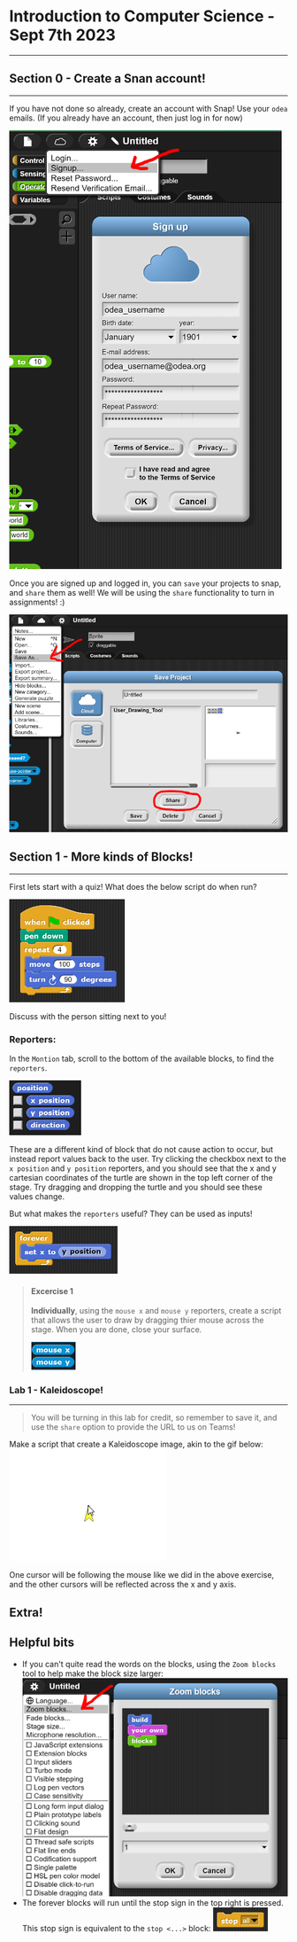 # Introduction to Computer Science - Sept 7th 2023
---
## Section 0 - Create a Snan account!
---
If you have not done so already, create an account with Snap! Use your `odea` emails. (If you already have an account, then just log in for now)

![image](./images/snap_signup.PNG)

Once you are signed up and logged in, you can `save` your projects to snap, and `share` them as well! We will be using the `share` functionality to turn in assignments! :)

![image](./images/share.PNG)

## Section 1 - More kinds of Blocks!
---
First lets start with a quiz! What does the below script do when run?

![image](./images/start_of_day_quiz_1.PNG)

Discuss with the person sitting next to you!

### Reporters:
In the `Montion` tab, scroll to the bottom of the available blocks, to find the `reporters`.

![image](./images/reporters.PNG)

These are a different kind of block that do not cause action to occur, but instead report values back to the user. Try clicking the checkbox next to the `x position` and `y position` reporters, and you should see that the x and y cartesian coordinates of the turtle are shown in the top left corner of the stage. Try dragging and dropping the turtle and you should see these values change.

But what makes the `reporters` useful? They can be used as inputs! 

![image](./images/inputs.PNG)

> #### Excercise 1
> **Individually**, using the `mouse x` and `mouse y` reporters, create a script that allows the user to draw by dragging thier mouse across the stage. When you are done, close your surface. 
> 
> ![image](./images/mouse_x_and_y.PNG)

### Lab 1 - Kaleidoscope!
---
> You will be turning in this lab for credit, so remember to save it, and use the `share` option to provide the URL to us on Teams!

Make a script that create a Kaleidoscope image, akin to the gif below:
![image](./images/kaleidoscope.gif)

One cursor will be following the mouse like we did in the above exercise, and the other cursors will be reflected across the x and y axis.


## Extra!


## Helpful bits
- If you can't quite read the words on the blocks, using the `Zoom blocks` tool to help make the block size larger: ![image](./images/zoom_blocks.PNG)
- The forever blocks will run until the stop sign in the top right is pressed. This stop sign is equivalent to the `stop <...>` block: ![image](./images/stop.PNG)
